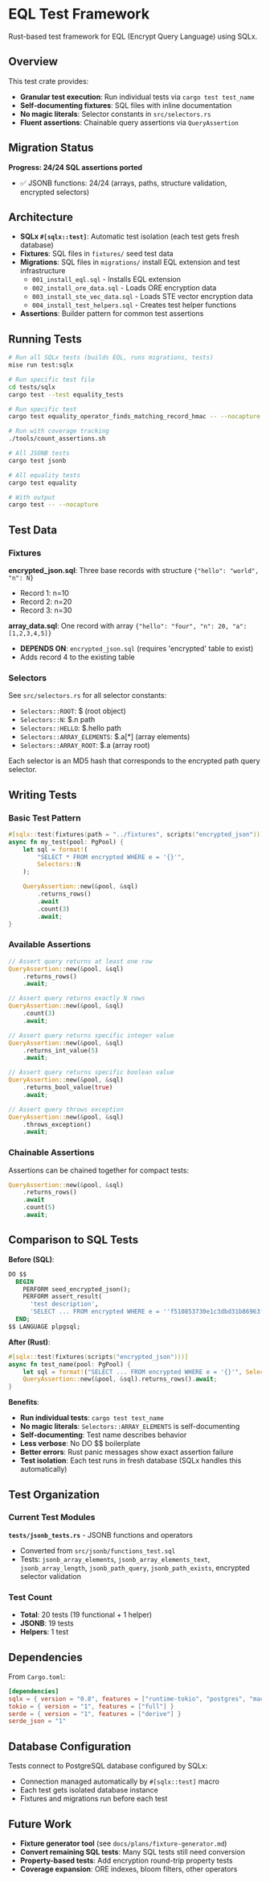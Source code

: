 # EQL Test Framework

Rust-based test framework for EQL (Encrypt Query Language) using SQLx.

## Overview

This test crate provides:
- **Granular test execution**: Run individual tests via `cargo test test_name`
- **Self-documenting fixtures**: SQL files with inline documentation
- **No magic literals**: Selector constants in `src/selectors.rs`
- **Fluent assertions**: Chainable query assertions via `QueryAssertion`

## Migration Status

**Progress: 24/24 SQL assertions ported**

- ✅ JSONB functions: 24/24 (arrays, paths, structure validation, encrypted selectors)

## Architecture

- **SQLx `#[sqlx::test]`**: Automatic test isolation (each test gets fresh database)
- **Fixtures**: SQL files in `fixtures/` seed test data
- **Migrations**: SQL files in `migrations/` install EQL extension and test infrastructure
  - `001_install_eql.sql` - Installs EQL extension
  - `002_install_ore_data.sql` - Loads ORE encryption data
  - `003_install_ste_vec_data.sql` - Loads STE vector encryption data
  - `004_install_test_helpers.sql` - Creates test helper functions
- **Assertions**: Builder pattern for common test assertions

## Running Tests

```bash
# Run all SQLx tests (builds EQL, runs migrations, tests)
mise run test:sqlx

# Run specific test file
cd tests/sqlx
cargo test --test equality_tests

# Run specific test
cargo test equality_operator_finds_matching_record_hmac -- --nocapture

# Run with coverage tracking
./tools/count_assertions.sh

# All JSONB tests
cargo test jsonb

# All equality tests
cargo test equality

# With output
cargo test -- --nocapture
```

## Test Data

### Fixtures

**encrypted_json.sql**: Three base records with structure `{"hello": "world", "n": N}`
- Record 1: n=10
- Record 2: n=20
- Record 3: n=30

**array_data.sql**: One record with array `{"hello": "four", "n": 20, "a": [1,2,3,4,5]}`
- **DEPENDS ON**: `encrypted_json.sql` (requires 'encrypted' table to exist)
- Adds record 4 to the existing table

### Selectors

See `src/selectors.rs` for all selector constants:
- `Selectors::ROOT`: $ (root object)
- `Selectors::N`: $.n path
- `Selectors::HELLO`: $.hello path
- `Selectors::ARRAY_ELEMENTS`: $.a[*] (array elements)
- `Selectors::ARRAY_ROOT`: $.a (array root)

Each selector is an MD5 hash that corresponds to the encrypted path query selector.

## Writing Tests

### Basic Test Pattern

```rust
#[sqlx::test(fixtures(path = "../fixtures", scripts("encrypted_json")))]
async fn my_test(pool: PgPool) {
    let sql = format!(
        "SELECT * FROM encrypted WHERE e = '{}'",
        Selectors::N
    );

    QueryAssertion::new(&pool, &sql)
        .returns_rows()
        .await
        .count(3)
        .await;
}
```

### Available Assertions

```rust
// Assert query returns at least one row
QueryAssertion::new(&pool, &sql)
    .returns_rows()
    .await;

// Assert query returns exactly N rows
QueryAssertion::new(&pool, &sql)
    .count(3)
    .await;

// Assert query returns specific integer value
QueryAssertion::new(&pool, &sql)
    .returns_int_value(5)
    .await;

// Assert query returns specific boolean value
QueryAssertion::new(&pool, &sql)
    .returns_bool_value(true)
    .await;

// Assert query throws exception
QueryAssertion::new(&pool, &sql)
    .throws_exception()
    .await;
```

### Chainable Assertions

Assertions can be chained together for compact tests:

```rust
QueryAssertion::new(&pool, &sql)
    .returns_rows()
    .await
    .count(5)
    .await;
```

## Comparison to SQL Tests

**Before (SQL)**:
```sql
DO $$
  BEGIN
    PERFORM seed_encrypted_json();
    PERFORM assert_result(
      'test description',
      'SELECT ... FROM encrypted WHERE e = ''f510853730e1c3dbd31b86963f029dd5''');
  END;
$$ LANGUAGE plpgsql;
```

**After (Rust)**:
```rust
#[sqlx::test(fixtures(scripts("encrypted_json")))]
async fn test_name(pool: PgPool) {
    let sql = format!("SELECT ... FROM encrypted WHERE e = '{}'", Selectors::ARRAY_ELEMENTS);
    QueryAssertion::new(&pool, &sql).returns_rows().await;
}
```

**Benefits**:
- **Run individual tests**: `cargo test test_name`
- **No magic literals**: `Selectors::ARRAY_ELEMENTS` is self-documenting
- **Self-documenting**: Test name describes behavior
- **Less verbose**: No DO $$ boilerplate
- **Better errors**: Rust panic messages show exact assertion failure
- **Test isolation**: Each test runs in fresh database (SQLx handles this automatically)

## Test Organization

### Current Test Modules

**`tests/jsonb_tests.rs`** - JSONB functions and operators
- Converted from `src/jsonb/functions_test.sql`
- Tests: `jsonb_array_elements`, `jsonb_array_elements_text`, `jsonb_array_length`, `jsonb_path_query`, `jsonb_path_exists`, encrypted selector validation

### Test Count

- **Total**: 20 tests (19 functional + 1 helper)
- **JSONB**: 19 tests
- **Helpers**: 1 test

## Dependencies

From `Cargo.toml`:
```toml
[dependencies]
sqlx = { version = "0.8", features = ["runtime-tokio", "postgres", "macros"] }
tokio = { version = "1", features = ["full"] }
serde = { version = "1", features = ["derive"] }
serde_json = "1"
```

## Database Configuration

Tests connect to PostgreSQL database configured by SQLx:
- Connection managed automatically by `#[sqlx::test]` macro
- Each test gets isolated database instance
- Fixtures and migrations run before each test

## Future Work

- **Fixture generator tool** (see `docs/plans/fixture-generator.md`)
- **Convert remaining SQL tests**: Many SQL tests still need conversion
- **Property-based tests**: Add encryption round-trip property tests
- **Coverage expansion**: ORE indexes, bloom filters, other operators
